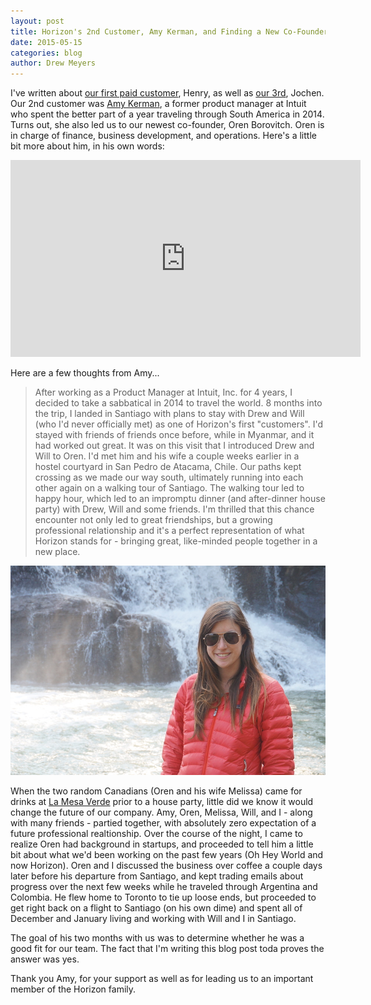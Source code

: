 ```yaml
---
layout: post
title: Horizon's 2nd Customer, Amy Kerman, and Finding a New Co-Founder
date: 2015-05-15
categories: blog
author: Drew Meyers
---
```

I've written about [our first paid customer](http://www.horizonapp.co/blog/horizon-first-transaction/), Henry, as well as [our 3rd](http://www.horizonapp.co/blog/jochen-beefballs-santiago-friends/), Jochen. Our 2nd customer was [Amy Kerman](https://www.linkedin.com/in/amykerman), a former product manager at Intuit who spent the better part of a year traveling through South America in 2014. Turns out, she also led us to our newest co-founder, Oren Borovitch. Oren is in charge of finance, business development, and operations. Here's a little bit more about him, in his own words:

<iframe width="560" height="315" src="https://www.youtube.com/embed/VWHTpAVp0v4" frameborder="0" allowfullscreen></iframe>

Here are a few thoughts from Amy...

> After working as a Product Manager at Intuit, Inc. for 4 years, I decided to take a sabbatical in 2014 to travel the world. 8 months into the trip, I landed in Santiago with plans to stay with Drew and Will (who I'd never officially met) as one of Horizon's first "customers". I'd stayed with friends of friends once before, while in Myanmar, and it had worked out great. It was on this visit that I introduced Drew and Will to Oren. I'd met him and his wife a couple weeks earlier in a hostel courtyard in San Pedro de Atacama, Chile. Our paths kept crossing as we made our way south, ultimately running into each other again on a walking tour of Santiago. The walking tour led to happy hour, which led to an impromptu dinner (and after-dinner house party) with Drew, Will and some friends. I'm thrilled that this chance encounter not only led to great friendships, but a growing professional relationship and it's a perfect representation of what Horizon stands for - bringing great, like-minded people together in a new place. 

<p align="center"><img src="/assets/blog-amy-kerman.JPG"></p>

When the two random Canadians (Oren and his wife Melissa) came for drinks at [La Mesa Verde](http://www.horizonapp.co/blog/la-mesa-verde/) prior to a house party, little did we know it would change the future of our company. Amy, Oren, Melissa, Will, and I - along with many friends - partied together, with absolutely zero expectation of a future professional realtionship. Over the course of the night, I came to realize Oren had background in startups, and proceeded to tell him a little bit about what we'd been working on the past few years (Oh Hey World and now Horizon). Oren and I discussed the business over coffee a couple days later before his departure from Santiago, and kept trading emails about progress over the next few weeks while he traveled through Argentina and Colombia. He flew home to Toronto to tie up loose ends, but proceeded to get right back on a flight to Santiago (on his own dime) and spent all of December and January living and working with Will and I in Santiago. 

The goal of his two months with us was to determine whether he was a good fit for our team. The fact that I'm writing this blog post toda proves the answer was yes. 

Thank you Amy, for your support as well as for leading us to an important member of the Horizon family.